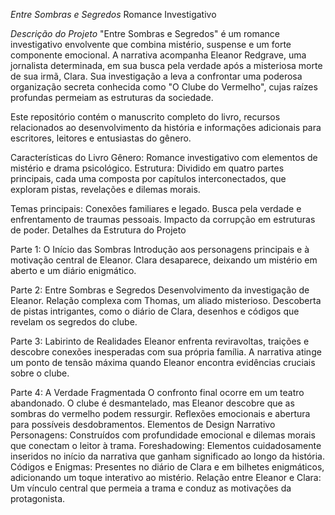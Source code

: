 *Entre Sombras e Segredos*
Romance Investigativo

*Descrição do Projeto*
"Entre Sombras e Segredos" é um romance investigativo envolvente que combina mistério, suspense e um forte componente emocional. A narrativa acompanha Eleanor Redgrave, uma jornalista determinada, em sua busca pela verdade após a misteriosa morte de sua irmã, Clara. Sua investigação a leva a confrontar uma poderosa organização secreta conhecida como "O Clube do Vermelho", cujas raízes profundas permeiam as estruturas da sociedade.

Este repositório contém o manuscrito completo do livro, recursos relacionados ao desenvolvimento da história e informações adicionais para escritores, leitores e entusiastas do gênero.

Características do Livro
Gênero: Romance investigativo com elementos de mistério e drama psicológico.
Estrutura: Dividido em quatro partes principais, cada uma composta por capítulos interconectados, que exploram pistas, revelações e dilemas morais.

Temas principais:
Conexões familiares e legado.
Busca pela verdade e enfrentamento de traumas pessoais.
Impacto da corrupção em estruturas de poder.
Detalhes da Estrutura do Projeto

Parte 1: O Início das Sombras
Introdução aos personagens principais e à motivação central de Eleanor.
Clara desaparece, deixando um mistério em aberto e um diário enigmático.

Parte 2: Entre Sombras e Segredos
Desenvolvimento da investigação de Eleanor.
Relação complexa com Thomas, um aliado misterioso.
Descoberta de pistas intrigantes, como o diário de Clara, desenhos e códigos que revelam os segredos do clube.

Parte 3: Labirinto de Realidades
Eleanor enfrenta reviravoltas, traições e descobre conexões inesperadas com sua própria família.
A narrativa atinge um ponto de tensão máxima quando Eleanor encontra evidências cruciais sobre o clube.

Parte 4: A Verdade Fragmentada
O confronto final ocorre em um teatro abandonado.
O clube é desmantelado, mas Eleanor descobre que as sombras do vermelho podem ressurgir.
Reflexões emocionais e abertura para possíveis desdobramentos.
Elementos de Design Narrativo
Personagens: Construídos com profundidade emocional e dilemas morais que conectam o leitor à trama.
Foreshadowing: Elementos cuidadosamente inseridos no início da narrativa que ganham significado ao longo da história.
Códigos e Enigmas: Presentes no diário de Clara e em bilhetes enigmáticos, adicionando um toque interativo ao mistério.
Relação entre Eleanor e Clara: Um vínculo central que permeia a trama e conduz as motivações da protagonista.
